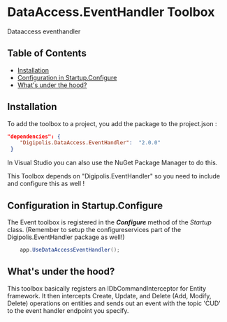 # DataAccess.EventHandler Toolbox

Dataaccess eventhandler

## Table of Contents

<!-- START doctoc generated TOC please keep comment here to allow auto update -->
<!-- DON'T EDIT THIS SECTION, INSTEAD RE-RUN doctoc TO UPDATE -->


- [Installation](#installation)
- [Configuration in Startup.Configure](#configuration-in-startupconfigure)
- [What's under the hood?](#whats-under-the-hood)

<!-- END doctoc generated TOC please keep comment here to allow auto update -->

## Installation

To add the toolbox to a project, you add the package to the project.json :

``` json
"dependencies": {
    "Digipolis.DataAccess.EventHandler":  "2.0.0"
 }
```

In Visual Studio you can also use the NuGet Package Manager to do this.

This Toolbox depends on "Digipolis.EventHandler" so you need to include and configure this as well !

## Configuration in Startup.Configure

The Event toolbox is registered in the _**Configure**_ method of the *Startup* class. (Remember to setup the configureservices part of the Digipolis.EventHandler package as well!)

``` csharp
    app.UseDataAccessEventHandler();

```  

## What's under the hood?
This toolbox basically registers an IDbCommandInterceptor for Entity framework.
It then intercepts Create, Update, and Delete (Add, Modify, Delete) operations on entities and sends out an event with the topic 'CUD' to the event handler endpoint you specify.
